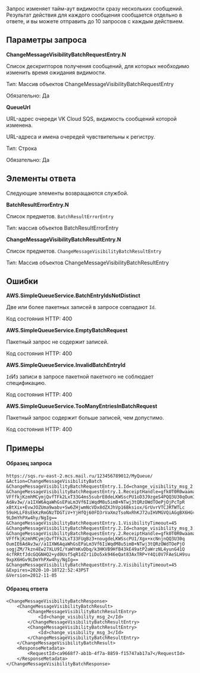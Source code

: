 Запрос изменяет тайм-аут видимости сразу нескольких сообщений. Результат действия для каждого сообщения сообщается отдельно в ответе, и вы можете отправить до 10 запросов с каждым действием.

## Параметры запроса

**ChangeMessageVisibilityBatchRequestEntry.N**

Список дескрипторов получения сообщений, для которых необходимо изменить время ожидания видимости.

Тип: Массив объектов ChangeMessageVisibilityBatchRequestEntry

Обязательно: Да

**QueueUrl**

URL-адрес очереди VK Cloud SQS, видимость сообщений которой изменена.

URL-адреса и имена очередей чувствительны к регистру.

Тип: Строка

Обязательно: Да

## Элементы ответа

Следующие элементы возвращаются службой.

**BatchResultErrorEntry.N**

Список предметов. `BatchResultErrorEntry`

Тип: массив объектов BatchResultErrorEntry

**ChangeMessageVisibilityBatchResultEntry.N**

Список предметов. `ChangeMessageVisibilityBatchResultEntry`

Тип: Массив объектов ChangeMessageVisibilityBatchResultEntry

## Ошибки

**AWS.SimpleQueueService.BatchEntryIdsNotDistinct**

Две или более пакетных записей в запросе совпадают `Id`.

Код состояния HTTP: 400

**AWS.SimpleQueueService.EmptyBatchRequest**

Пакетный запрос не содержит записей.

Код состояния HTTP: 400

**AWS.SimpleQueueService.InvalidBatchEntryId**

`Id`Из записи в запросе пакетной пакетного не соблюдает спецификацию.

Код состояния HTTP: 400

**AWS.SimpleQueueService.TooManyEntriesInBatchRequest**

Пакетный запрос содержит больше записей, чем допустимо.

Код состояния HTTP: 400

## Примеры

#### Образец запроса

```
https://sqs.ru-east-2.mcs.mail.ru/123456789012/MyQueue/
&Action=ChangeMessageVisibilityBatch
&ChangeMessageVisibilityBatchRequestEntry.1.Id=change_visibility_msg_2
&ChangeMessageVisibilityBatchRequestEntry.1.ReceiptHandle=gfk0T0R0waama4f
VFffkjKzmhMCymjQvfTFk2LxT33G4ms5subrE0deLKWSscPU1oD3J9zgeS4PQQ3U30qOumIE6
AdAv3w//a1IXW6AqaWhGsEPaLm3Vf6IiWqdM8u5imB+NTwj3tQRzOWdTOePjOjPcTpR
xBtXix+EvwJOZUma9wabv+Sw6ZHjwmNcVDx8dZXJhVp16Bksiox/GrUvrVTCJRTWTLc
59oHLLF8sEkKzRmGNzTDGTiV+YjHfQj60FD3rVaXmzTsoNxRhKJ72uIHVMGVQiAGgBX6HGv
9LDmYhPXw4hy/NgIg==
&ChangeMessageVisibilityBatchRequestEntry.1.VisibilityTimeout=45
&ChangeMessageVisibilityBatchRequestEntry.2.Id=change_visibility_msg_3
&ChangeMessageVisibilityBatchRequestEntry.2.ReceiptHandle=gfk0T0R0waama4f
VFffkjKzmhMCymjQvfTFk2LxT33FUgBz3+nougdeLKWSscPU1/Xgx+xcNnjnQQ3U30q
OumIE6AdAv3w//a1IXW6AqaWhGsEPaLm3Vf6IiWqdM8u5imB+NTwj3tQRzOWdTOePjO
sogjZM/7kzn4Ew27XLU9I/YaWYmKvDbq/k3HKVB9HfB43kE49atP2aWrzNL4yunG41Q
4cfRRtfJdcGQGNHQ2+yd0Usf5qR1dZr1iDo5xk946eQat83AxTRP+Y4Qi0V7FAeSLH9su
9xpX6HGv9LDmYhPXw4hy/NgIg==
&ChangeMessageVisibilityBatchRequestEntry.2.VisibilityTimeout=45
&Expires=2020-10-18T22:52:43PST
&Version=2012-11-05
```

#### Образец ответа

```
<ChangeMessageVisibilityBatchResponse>
    <ChangeMessageVisibilityBatchResult>
        <ChangeMessageVisibilityBatchResultEntry>
            <Id>change_visibility_msg_2</Id>
        </ChangeMessageVisibilityBatchResultEntry>
        <ChangeMessageVisibilityBatchResultEntry>
            <Id>change_visibility_msg_3</Id>
        </ChangeMessageVisibilityBatchResultEntry>
    </ChangeMessageVisibilityBatchResult>
    <ResponseMetadata>
        <RequestId>ca9668f7-ab1b-4f7a-8859-f15747ab17a7</RequestId>
    </ResponseMetadata>
</ChangeMessageVisibilityBatchResponse>
```
